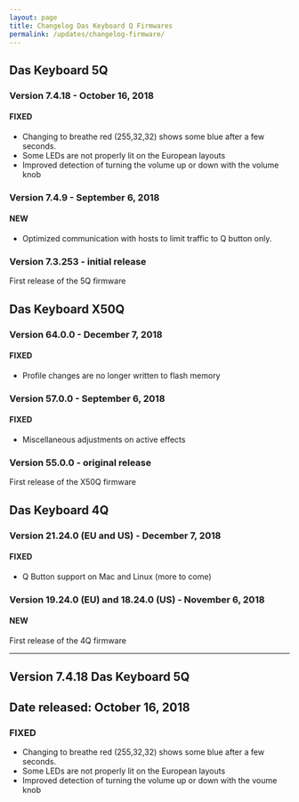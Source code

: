 ```yaml
---
layout: page
title: Changelog Das Keyboard Q Firmwares
permalink: /updates/changelog-firmware/
---
```



## Das Keyboard 5Q

### Version 7.4.18 - October 16, 2018

#### FIXED

- Changing to breathe red (255,32,32) shows some blue after a few seconds. 
- Some LEDs are not properly lit on the European layouts
- Improved detection of turning the volume up or down with the volume knob

### Version 7.4.9 - September 6, 2018

#### NEW
- Optimized communication with hosts to limit traffic to Q button only.

### Version 7.3.253 - initial release

First release of the 5Q firmware

## Das Keyboard X50Q

### Version 64.0.0 - December 7, 2018

#### FIXED

- Profile changes are no longer written to flash memory

### Version 57.0.0 - September 6, 2018

#### FIXED

- Miscellaneous adjustments on active effects

### Version 55.0.0 - original release

First release of the X50Q firmware

## Das Keyboard 4Q

### Version 21.24.0 (EU and US) - December 7, 2018

#### FIXED

- Q Button support on Mac and Linux (more to come)

### Version 19.24.0 (EU) and 18.24.0 (US) - November 6, 2018

#### NEW

First release of the 4Q firmware

--- 

## Version 7.4.18 Das Keyboard 5Q

## Date released: October 16, 2018

### FIXED

- Changing to breathe red (255,32,32) shows some blue after a few seconds. 
- Some LEDs are not properly lit on the European layouts
- Improved detection of turning the volume up or down with the voume knob



